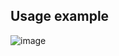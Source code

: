 ## Usage example

![image](https://user-images.githubusercontent.com/15198092/164678427-f07ceaff-27e1-417d-bfe4-d4e19e821fb3.png)

